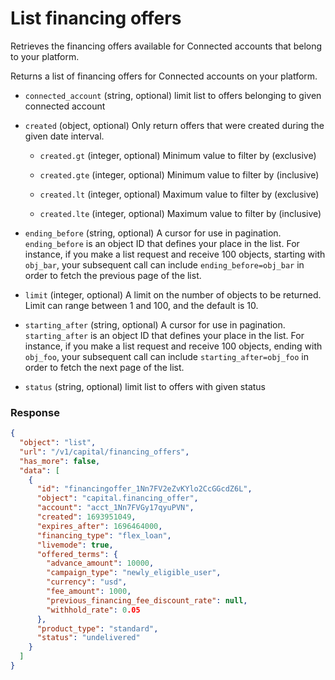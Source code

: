# List financing offers

Retrieves the financing offers available for Connected accounts that belong to your platform.

Returns a list of financing offers for Connected accounts on your platform.

- `connected_account` (string, optional)
  limit list to offers belonging to given connected account

- `created` (object, optional)
  Only return offers that were created during the given date interval.

  - `created.gt` (integer, optional)
    Minimum value to filter by (exclusive)

  - `created.gte` (integer, optional)
    Minimum value to filter by (inclusive)

  - `created.lt` (integer, optional)
    Maximum value to filter by (exclusive)

  - `created.lte` (integer, optional)
    Maximum value to filter by (inclusive)

- `ending_before` (string, optional)
  A cursor for use in pagination. `ending_before` is an object ID that defines your place in the list. For instance, if you make a list request and receive 100 objects, starting with `obj_bar`, your subsequent call can include `ending_before=obj_bar` in order to fetch the previous page of the list.

- `limit` (integer, optional)
  A limit on the number of objects to be returned. Limit can range between 1 and 100, and the default is 10.

- `starting_after` (string, optional)
  A cursor for use in pagination. `starting_after` is an object ID that defines your place in the list. For instance, if you make a list request and receive 100 objects, ending with `obj_foo`, your subsequent call can include `starting_after=obj_foo` in order to fetch the next page of the list.

- `status` (string, optional)
  limit list to offers with given status

### Response

```json
{
  "object": "list",
  "url": "/v1/capital/financing_offers",
  "has_more": false,
  "data": [
    {
      "id": "financingoffer_1Nn7FV2eZvKYlo2CcGGcdZ6L",
      "object": "capital.financing_offer",
      "account": "acct_1Nn7FVGy17qyuPVN",
      "created": 1693951049,
      "expires_after": 1696464000,
      "financing_type": "flex_loan",
      "livemode": true,
      "offered_terms": {
        "advance_amount": 10000,
        "campaign_type": "newly_eligible_user",
        "currency": "usd",
        "fee_amount": 1000,
        "previous_financing_fee_discount_rate": null,
        "withhold_rate": 0.05
      },
      "product_type": "standard",
      "status": "undelivered"
    }
  ]
}
```